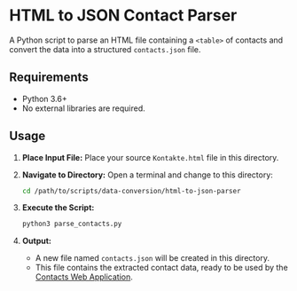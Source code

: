 # HTML to JSON Contact Parser

A Python script to parse an HTML file containing a `<table>` of contacts and convert the data into a structured `contacts.json` file.

## Requirements

-   Python 3.6+
-   No external libraries are required.

## Usage

1.  **Place Input File:** Place your source `Kontakte.html` file in this directory.

2.  **Navigate to Directory:** Open a terminal and change to this directory:
    ```sh
    cd /path/to/scripts/data-conversion/html-to-json-parser
    ```

3.  **Execute the Script:**
    ```sh
    python3 parse_contacts.py
    ```

4.  **Output:**
    -   A new file named `contacts.json` will be created in this directory.
    -   This file contains the extracted contact data, ready to be used by the [Contacts Web Application](https://github.com/mtorun0x7cd/contacts).
